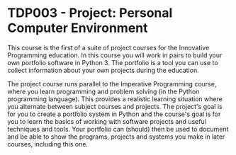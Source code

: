 # TDP003 - Project: Personal Computer Environment

This course is the first of a suite of project courses for the Innovative Programming education. In this course you will work in pairs to build your own portfolio software in Python 3. The portfolio is a tool you can use to collect information about your own projects during the education. 

The project course runs parallel to the Imperative Programming course, where you learn programming and problem solving (in the Python programming language). This provides a realistic learning situation where you alternate between subject courses and projects. The project's goal is for you to create a portfolio system in Python and the course's goal is for you to learn the basics of working with software projects and useful techniques and tools. Your portfolio can (should) then be used to document and be able to show the programs, projects and systems you make in later courses, including this one.
